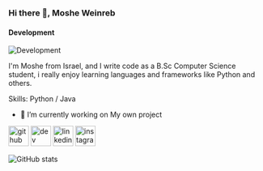 ### Hi there 👋, Moshe Weinreb
#### Development 
![Development ](https://pbs.twimg.com/profile_banners/1768273100095762432/1710424450/1080x360)

I'm Moshe from Israel, and I write code as a B.Sc Computer Science student, i really enjoy learning languages and frameworks like Python and others.

Skills: Python / Java

- 🔭 I’m currently working on My own project  


[<img src='https://cdn.jsdelivr.net/npm/simple-icons@3.0.1/icons/github.svg' alt='github' height='40'>](https://github.com/MosheWeinreb)  [<img src='https://cdn.jsdelivr.net/npm/simple-icons@3.0.1/icons/dev-dot-to.svg' alt='dev' height='40'>](https://dev.to/MosheWeinreb)  [<img src='https://cdn.jsdelivr.net/npm/simple-icons@3.0.1/icons/linkedin.svg' alt='linkedin' height='40'>](https://www.linkedin.com/in/www.linkedin.com/in/moshe-weinreb-017210231/)  [<img src='https://cdn.jsdelivr.net/npm/simple-icons@3.0.1/icons/instagram.svg' alt='instagram' height='40'>](https://www.instagram.com/bmw_aka/)  

![GitHub stats](https://github-readme-stats.vercel.app/api?username=MosheWeinreb&show_icons=true)  

